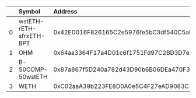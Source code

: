 |    | Symbol                  | Address                                    |    Amount | Cowswap ID                                                                                                             |
|---:|:------------------------|:-------------------------------------------|----------:|:-----------------------------------------------------------------------------------------------------------------------|
|  0 | wstETH-rETH-sfrxETH-BPT | 0x42ED016F826165C2e5976fe5bC3df540C5aD0Af7 |   8.24762 | ['0x1a1e648372b4d895bb4dbb9c28df0f8517b600afa307cb336c171c63eb220d247c68c42de679ffb0f16216154c996c354cf1161b64f24df3'] |
|  1 | OHM                     | 0x64aa3364F17a4D01c6f1751Fd97C2BD3D7e7f1D5 | 960.224   | ['0xc1cfa4e7eb55ccecfe24415dde8f311f0263d10484f546e47d61fddc2ef809c47c68c42de679ffb0f16216154c996c354cf1161b64f24dfa'] |
|  2 | B-50COMP-50wstETH       | 0x87a867f5D240a782d43D90b6B06DEa470F3f8F22 |  21.2238  | ['0xbe87999428391c3839dd02517229d788ecf860f3e565f4bdacb78c381c98fd797c68c42de679ffb0f16216154c996c354cf1161b64f24dfe'] |
|  3 | WETH                    | 0xC02aaA39b223FE8D0A0e5C4F27eAD9083C756Cc2 |   6.59477 | ['0x93858bce11728eeeed75f325bd3893a6c36feb4066331fd6c65120ee21182a4b7c68c42de679ffb0f16216154c996c354cf1161b64f24e00'] |